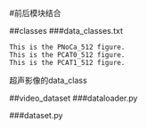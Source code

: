 #前后模块结合

##classes
###data_classes.txt
	
	This is the PNoCa_512 figure.
	This is the PCAT0_512 figure.
	This is the PCAT1_512 figure.

超声影像的data_class

##video_dataset
###dataloader.py

###dataset.py
